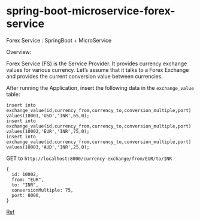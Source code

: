# spring-boot-microservice-forex-service
 Forex Service : SpringBoot + MicroService
 
 Overview:
 
 Forex Service (FS) is the Service Provider. It provides currency exchange values for various currency. Let’s assume that it talks to a Forex Exchange and provides the current conversion value between currencies.
 
 After running the Application, insert the following data in the `exchange_value` table:
````
insert into exchange_value(id,currency_from,currency_to,conversion_multiple,port)
values(10001,'USD','INR',65,0);
insert into exchange_value(id,currency_from,currency_to,conversion_multiple,port)
values(10002,'EUR','INR',75,0);
insert into exchange_value(id,currency_from,currency_to,conversion_multiple,port)
values(10003,'AUD','INR',25,0);
````
 
 
 GET to `http://localhost:8000/currency-exchange/from/EUR/to/INR`

```` 
{
  id: 10002,
  from: "EUR",
  to: "INR",
  conversionMultiple: 75,
  port: 8000,
} 
````

[Ref](https://www.springboottutorial.com/creating-microservices-with-spring-boot-part-2-forex-microservice)
